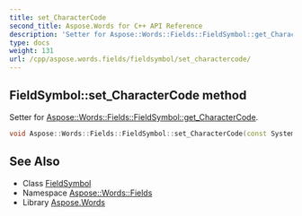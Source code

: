 ```yaml
---
title: set_CharacterCode
second_title: Aspose.Words for C++ API Reference
description: 'Setter for Aspose::Words::Fields::FieldSymbol::get_CharacterCode.'
type: docs
weight: 131
url: /cpp/aspose.words.fields/fieldsymbol/set_charactercode/
---
```

## FieldSymbol::set_CharacterCode method


Setter for [Aspose::Words::Fields::FieldSymbol::get_CharacterCode](../get_charactercode/).

```cpp
void Aspose::Words::Fields::FieldSymbol::set_CharacterCode(const System::String &value)
```

## See Also

* Class [FieldSymbol](../)
* Namespace [Aspose::Words::Fields](../../)
* Library [Aspose.Words](../../../)

